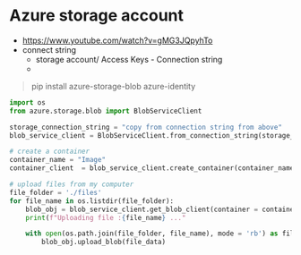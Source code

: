 # Azure storage account 
- https://www.youtube.com/watch?v=gMG3JQpyhTo
- connect string
  - storage account/ Access Keys - Connection string
  - 
> pip install azure-storage-blob azure-identity
> 
```py
import os
from azure.storage.blob import BlobServiceClient

storage_connection_string = "copy from connection string from above"
blob_service_client = BlobServiceClient.from_connection_string(storage_connection_string)

# create a container
container_name = "Image"
container_client  = blob_service_client.create_container(container_namem, public_access="OFF")

# upload files from my computer
file_folder = './files'
for file_name in os.listdir(file_folder):
    blob_obj = blob_service_client.get_blob_client(container = container_name, blob = file_name)
    print(f"Uploading file :{file_name} ..."

    with open(os.path.join(file_folder, file_name), mode = 'rb') as file_data:
        blob_obj.upload_blob(file_data)
    

```
